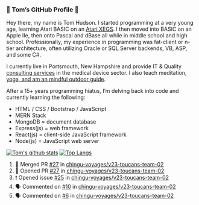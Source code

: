 ### 👋 Tom’s GitHub Profile 👋

Hey there, my name is Tom Hudson. I started programming at a very young age, learning Atari BASIC on an [Atari XEGS](https://en.wikipedia.org/wiki/Atari_XEGS). I then moved into BASIC on an Apple IIe, then onto Pascal and dBase all while in middle school and high school. Professionally, my experience in programming was fat-client or n-tier architecture, often utilizing Oracle or SQL Server backends, VB, ASP, and some C#.


I currently live in Portsmouth, New Hampshire and provide IT & Quality [consulting services](https://www.linkedin.com/in/hudsonthomas/) in the medical device sector. I also teach meditation, [yoga, and am an mindful outdoor guide](https://tom-hudson.com).

After a 15+ years programming hiatus, I’m delving back into code and currently learning the following:

- HTML / CSS / Bootstrap / JavaScript
- MERN Stack
- MongoDB = document database
- Express(js) = web framework
- React(js) = client-side JavaScript framework
- Node(js) = JavaScript web server

[![Tom's github stats](https://github-readme-stats.vercel.app/api?username=tomrhudson&count_private=true?theme=dark)](https://github.com/anuraghazra/github-readme-stats)
[![Top Langs](https://github-readme-stats.vercel.app/api/top-langs/?username=tomrhudson&layout=compact)](https://github.com/anuraghazra/github-readme-stats)

<!--START_SECTION:activity-->
1. 🎉 Merged PR [#27](https://github.com//chingu-voyages/v23-toucans-team-02/pull/27) in [chingu-voyages/v23-toucans-team-02](https://github.com//chingu-voyages/v23-toucans-team-02)
2. 💪 Opened PR [#27](https://github.com//chingu-voyages/v23-toucans-team-02/pull/27) in [chingu-voyages/v23-toucans-team-02](https://github.com//chingu-voyages/v23-toucans-team-02)
3. ❗️ Opened issue [#25](https://github.com//chingu-voyages/v23-toucans-team-02/issues/25) in [chingu-voyages/v23-toucans-team-02](https://github.com//chingu-voyages/v23-toucans-team-02)
4. 🗣 Commented on [#10](https://github.com//chingu-voyages/v23-toucans-team-02/issues/10) in [chingu-voyages/v23-toucans-team-02](https://github.com//chingu-voyages/v23-toucans-team-02)
5. 🗣 Commented on [#6](https://github.com//chingu-voyages/v23-toucans-team-02/issues/6) in [chingu-voyages/v23-toucans-team-02](https://github.com//chingu-voyages/v23-toucans-team-02)
<!--END_SECTION:activity-->
